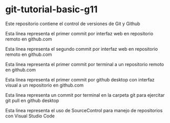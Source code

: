 # git-tutorial-basic-g11
Este repositorio contiene el control de versiones de Git y Github

Esta línea representa el primer commit por interfaz web en repositorio remoto en github.com

Esta línea representa el segundo commit por interfaz web en repositorio remoto en github.com

Esta línea representa el primer commit por terminal a un repositorio remoto en github.com

Esta línea representa el primer commit por github desktop  con interfaz visual a un repositorio en github.com

Esta linea representa un commit por terminal en la carpeta git para ejercitar git pull en github desktop

Esta linea representa el uso de SourceControl para manejo de repositorios con Visual Studio Code